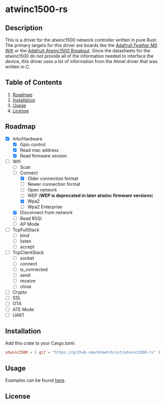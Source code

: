 # atwinc1500-rs

## Description
This is a driver for the atwinc1500 network controller written in pure Rust. The
primary targets for this driver are boards like the [Adafruit Feather M0 Wifi](https://adafruit.com/product/3010)
or the [Adafruit Atwinc1500 Breakout](https://adafruit.com/product/2999). Since the
datasheets for the atwinc1500 do not provide all of the information needed to interface
the device, this driver uses a lot of information from the Atmel driver that was written
in C.

## Table of Contents
1. [Roadmap](#roadmap)
2. [Installation](#installation)
3. [Usage](#usage)
4. [License](#license)

## Roadmap
- [x] Info/Hardware
    - [x] Gpio control
    - [x] Read mac address
    - [x] Read firmware version
- [ ] Wifi
    - [ ] Scan
    - [ ] Connect
        - [x] Older connection format
        - [ ] Newer connection format
        - [ ] Open network
        - [ ] WEP (**WEP is deprecated in later atwinc firmware versions**)
        - [x] Wpa2
        - [ ] Wpa2 Enterprise
    - [x] Disconnect from network
    - [ ] Read RSSI
    - [ ] AP Mode
- [ ] TcpFullStack
    - [ ] bind
    - [ ] listen
    - [ ] accept
- [ ] TcpClientStack
    - [ ] socket
    - [ ] connect
    - [ ] is_connected
    - [ ] send
    - [ ] receive
    - [ ] close
- [ ] Crypto
- [ ] SSL
- [ ] OTA
- [ ] ATE Mode
- [ ] UART

## Installation
Add this crate to your Cargo.toml:
```toml
atwinc1500 = { git = "https://github.com/drewtchrist/atwinc1500-rs" }
```

## Usage
Examples can be found [here](https://github.com/drewtchrist/atwinc1500-rs-examples). 

## License
